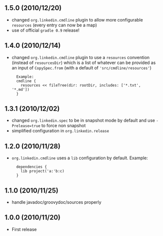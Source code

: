 1.5.0 (2010/12/20)
------------------
* changed `org.linkedin.cmdline` plugin to allow more configurable `resources` (every entry can now be a map)
* use of official `gradle 0.9` release!

1.4.0 (2010/12/14)
------------------
* changed `org.linkedin.cmdline` plugin to use a `resources` convention (instead of `resourcesDir`) which is a list of whatever can be provided as an input of `CopySpec.from` (with a default of `'src/cmdline/resources'`)

        Example:
        cmdline {
          resources << fileTree(dir: rootDir, includes: ['*.txt', '*.md'])
        }

1.3.1 (2010/12/02)
------------------
* changed `org.linkedin.spec` to be in snapshot mode by default and use `-Prelease=true` to force non snapshot
* simplified configuration in `org.linkedin.release`

1.2.0 (2010/11/28)
------------------
* `org.linkedin.cmdline` uses a `lib` configuration by default. Example:

        dependencies {
          lib project('a:'b:c)
        }

1.1.0 (2010/11/25)
------------------
* handle javadoc/groovydoc/sources properly

1.0.0 (2010/11/20)
------------------
* First release